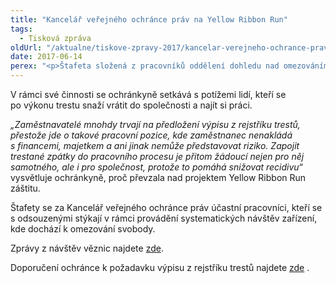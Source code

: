 ```yaml
---
title: "Kancelář veřejného ochránce práv na Yellow Ribbon Run"
tags:
  - Tisková zpráva
oldUrl: "/aktualne/tiskove-zpravy-2017/kancelar-verejneho-ochrance-prav-na-yellow-ribbon-run"
date: 2017-06-14
perex: "<p>Štafeta složená z pracovníků oddělení dohledu nad omezováním osobní svobody Kanceláře veřejného ochránce práv se dnes účastní O2 Pražské štafety pořádané v rámci projektu Yellow Ribbon Run na podporu zaměstnávání osob po výkonu trestu. Ochránkyně nad akcí převzala záštitu.</p>"
---
```


<!-- imported from the old website -->

<p>V rámci své činnosti se ochránkyně setkává s potížemi lidí, kteří se po výkonu trestu snaží vrátit do společnosti a najít si práci. </p> <p><i>„Zaměstnavatelé mnohdy trvají na předložení výpisu z rejstříku trestů, přestože jde o takové pracovní pozice, kde zaměstnanec nenakládá s financemi, majetkem a ani jinak nemůže představovat riziko. Zapojit trestané zpátky do pracovního procesu je přitom žádoucí nejen pro něj samotného, ale i pro společnost, protože to pomáhá snižovat recidivu“</i> vysvětluje ochránkyně, proč převzala nad projektem Yellow Ribbon Run záštitu.</p> <p>Štafety se za Kancelář veřejného ochránce práv účastní pracovníci, kteří se s odsouzenými stýkají v rámci provádění systematických návštěv zařízení, kde dochází k omezování svobody. </p><p>Zprávy z návštěv věznic najdete <a href="https://www.ochrance.cz/ochrana-osob-omezenych-na-svobode/veznice/" target="_blank">zde</a>.</p> Doporučení ochránce k požadavku výpisu z rejstříku trestů najdete <a title="Otevření do nového okna" href="http://eso.ochrance.cz/Nalezene/Edit/2490" target="_blank">zde</a> <img alt="" src="https://www.ochrance.cz/typo3/ext/od_linkdesc/icons/external.gif" class="od_linkdesc_icon_external" />.
